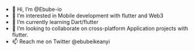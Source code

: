 - 👋 Hi, I’m @Ebube-io
- 👀 I’m interested in Mobile development with flutter and Web3
- 🌱 I’m currently learning Dart/flutter
- 💞️ I’m looking to collaborate on cross-platform Application projects with flutter.
- 📫 Reach me on Twitter @ebubeikeanyi

<!---
Ebube-io/Ebube-io is a ✨ special ✨ repository because its `README.md` (this file) appears on your GitHub profile.
You can click the Preview link to take a look at your changes.
--->
